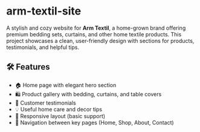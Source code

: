 # arm-textil-site
A stylish and cozy website for **Arm Textil**, a home-grown brand offering premium bedding sets, curtains, and other home textile products. This project showcases a clean, user-friendly design with sections for products, testimonials, and helpful tips.


## 🛠️ Features

- 🏠 Home page with elegant hero section
- 🛍️ Product gallery with bedding, curtains, and table covers
- 💬 Customer testimonials
- 💡 Useful home care and decor tips
- 📱 Responsive layout (basic support)
- 🔗 Navigation between key pages (Home, Shop, About, Contact)
